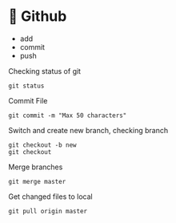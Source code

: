 # :red_circle: Github
- add
- commit
- push

Checking status of git
```
git status
```
Commit File
```
git commit -m "Max 50 characters"
```

Switch and create new branch, checking branch
```
git checkout -b new
git checkout
```
Merge branches
```
git merge master
```
Get changed files to local
```
git pull origin master
```
